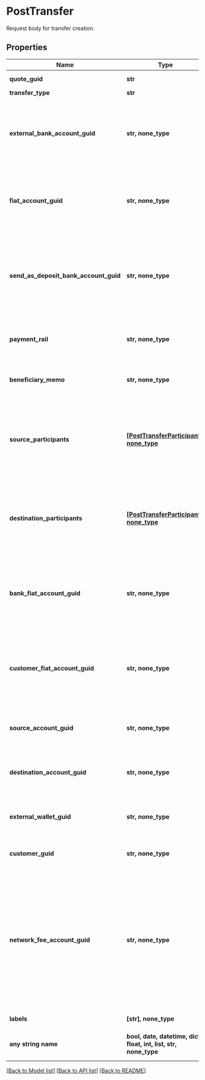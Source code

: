 # PostTransfer

Request body for transfer creation.

## Properties
Name | Type | Description | Notes
------------ | ------------- | ------------- | -------------
**quote_guid** | **str** | The associated quote&#39;s identifier. | 
**transfer_type** | **str** | The type of transfer. | 
**external_bank_account_guid** | **str, none_type** | The customer&#39;s &#39;plaid&#39; or &#39;plaid_processor_token&#39; external bank account&#39;s identifier. Required when transfer_type is funding or transfer_type is instant_funding. | [optional] 
**fiat_account_guid** | **str, none_type** | The identifier for the fiat account to use for the transfer. Required if the customer or bank has multiple fiat accounts. Optional when transfer_type is funding. | [optional] 
**send_as_deposit_bank_account_guid** | **str, none_type** | The deposit bank account&#39;s identifier. Only valid for withdrawals. The deposit bank account must be owned by the customer or bank initiating the transfer. Optional when transfer_type is funding. | [optional] 
**payment_rail** | **str, none_type** | The desired payment rail to initiate the transfer for. Optional when transfer_type is funding. | [optional] 
**beneficiary_memo** | **str, none_type** | The memo to send to the counterparty. Optional when transfer_type is funding. | [optional] 
**source_participants** | [**[PostTransferParticipant], none_type**](PostTransferParticipant.md) | The source participants for the transfer. Optional when transfer_type is funding, transfer_type is instant_funding, transfer_type is book, transfer_type is crypto, or transfer_type is lightning. | [optional] 
**destination_participants** | [**[PostTransferParticipant], none_type**](PostTransferParticipant.md) | The destination participants for the transfer. Optional when transfer_type is funding, transfer_type is instant_funding, transfer_type is book, transfer_type is crypto, or transfer_type is lightning. | [optional] 
**bank_fiat_account_guid** | **str, none_type** | The identifier for the fiat account to use for the transfer. Required if the bank has multiple fiat accounts. Optional when transfer_type is instant_funding or transfer_type is lightning. | [optional] 
**customer_fiat_account_guid** | **str, none_type** | The identifier for the fiat account to use for the transfer. Required if the customer has multiple fiat accounts. Optional when transfer_type is instant_funding or transfer_type is lightning. | [optional] 
**source_account_guid** | **str, none_type** | The source account&#39;s identifier. Required when transfer_type is book or transfer_type is inter_account. | [optional] 
**destination_account_guid** | **str, none_type** | The destination account&#39;s identifier. Required when transfer_type is book or transfer_type is inter_account. | [optional] 
**external_wallet_guid** | **str, none_type** | The customer&#39;s external wallet&#39;s identifier. Optional when transfer_type is crypto. | [optional] 
**customer_guid** | **str, none_type** | The customer&#39;s identifier. Required when transfer_type is lightning. | [optional] 
**network_fee_account_guid** | **str, none_type** | The network fee account&#39;s identifier. Required for network fee transfers. Must be the identifier for the customer&#39;s or bank&#39;s fiat or trading account. For customer&#39;s to pay the network fees, include the customer&#39;s fiat or trading account guid. For bank&#39;s to pay the network fees, include the bank&#39;s fiat or trading account guid. Required when transfer_type is lightning. | [optional] 
**labels** | **[str], none_type** | The labels associated with the transfer. | [optional] 
**any string name** | **bool, date, datetime, dict, float, int, list, str, none_type** | any string name can be used but the value must be the correct type | [optional]

[[Back to Model list]](../README.md#documentation-for-models) [[Back to API list]](../README.md#documentation-for-api-endpoints) [[Back to README]](../README.md)


